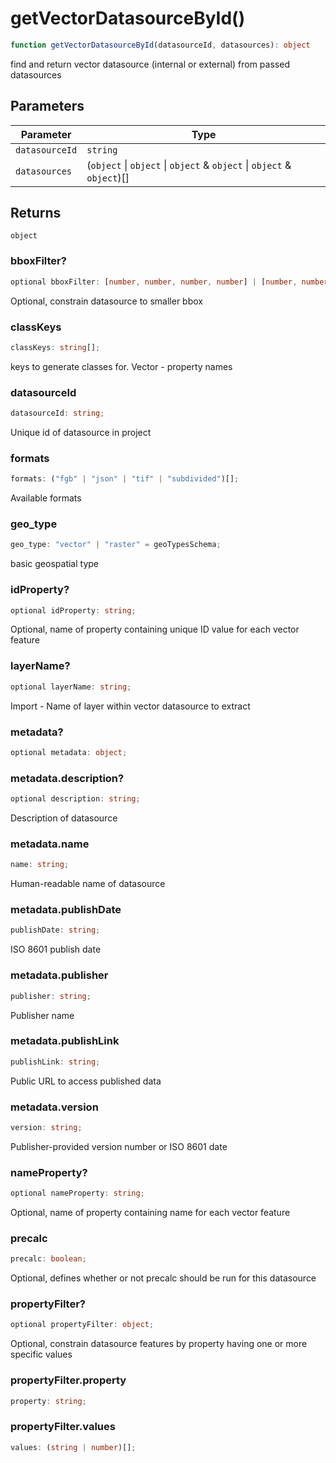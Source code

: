 # getVectorDatasourceById()

```ts
function getVectorDatasourceById(datasourceId, datasources): object
```

find and return vector datasource (internal or external) from passed datasources

## Parameters

| Parameter | Type |
| ------ | ------ |
| `datasourceId` | `string` |
| `datasources` | (`object` \| `object` \| `object` & `object` \| `object` & `object`)[] |

## Returns

`object`

### bboxFilter?

```ts
optional bboxFilter: [number, number, number, number] | [number, number, number, number, number, number];
```

Optional, constrain datasource to smaller bbox

### classKeys

```ts
classKeys: string[];
```

keys to generate classes for.  Vector - property names

### datasourceId

```ts
datasourceId: string;
```

Unique id of datasource in project

### formats

```ts
formats: ("fgb" | "json" | "tif" | "subdivided")[];
```

Available formats

### geo\_type

```ts
geo_type: "vector" | "raster" = geoTypesSchema;
```

basic geospatial type

### idProperty?

```ts
optional idProperty: string;
```

Optional, name of property containing unique ID value for each vector feature

### layerName?

```ts
optional layerName: string;
```

Import - Name of layer within vector datasource to extract

### metadata?

```ts
optional metadata: object;
```

### metadata.description?

```ts
optional description: string;
```

Description of datasource

### metadata.name

```ts
name: string;
```

Human-readable name of datasource

### metadata.publishDate

```ts
publishDate: string;
```

ISO 8601 publish date

### metadata.publisher

```ts
publisher: string;
```

Publisher name

### metadata.publishLink

```ts
publishLink: string;
```

Public URL to access published data

### metadata.version

```ts
version: string;
```

Publisher-provided version number or ISO 8601 date

### nameProperty?

```ts
optional nameProperty: string;
```

Optional, name of property containing name for each vector feature

### precalc

```ts
precalc: boolean;
```

Optional, defines whether or not precalc should be run for this datasource

### propertyFilter?

```ts
optional propertyFilter: object;
```

Optional, constrain datasource features by property having one or more specific values

### propertyFilter.property

```ts
property: string;
```

### propertyFilter.values

```ts
values: (string | number)[];
```
